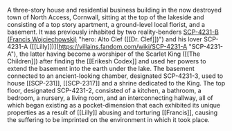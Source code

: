 A three-story house and residential business building in the now destroyed town of North Access, Cornwall, sitting at the top of the lakeside and consisting of a top story apartment, a ground-level local florist, and a basement. It was previously inhabited by two reality-benders [SCP-4231-B (Francis Wojciechowski)](https://hero.fandom.com/wiki/Alto_Clef) "hero: Alto Clef ([[Dr. Clef]])") and his lover SCP-4231-A ([[Lilly]])](https://villains.fandom.com/wiki/SCP-4231-A "SCP-4231-A"), the latter having become a worshiper of the Scarlet King ([[The Children]]) after finding the [[Erikesh Codex]] and used her powers to extend the basement into the earth under the lake. The basement connected to an ancient-looking chamber, designated SCP-4231-3, used to house [[SCP-231]], [[SCP-2317]] and a shrine dedicated to the King. The top floor, designated SCP-4231-2, consisted of a kitchen, a bathroom, a bedroom, a nursery, a living room, and an interconnecting hallway, all of which began existing as a pocket-dimension that each exhibited its unique properties as a result of [[Lilly]] abusing and torturing [[Francis]], causing the suffering to be imprinted on the environment in which it took place.